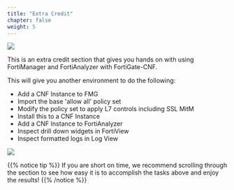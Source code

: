 ```yaml
---
title: "Extra Credit"
chapter: false
weight: 5
---
```


![](./images/image-t6-1.jpg)

This is an extra credit section that gives you hands on with using FortiManager and FortiAnalyzer with FortiGate-CNF.

This will give you another environment to do the following:

  * Add a CNF Instance to FMG
  * Import the base 'allow all' policy set
  * Modify the policy set to apply L7 controls including SSL MitM
  * Install this to a CNF Instance
  * Add a CNF Instance to FortiAnalyzer
  * Inspect drill down widgets in FortiView
  * Inspect formatted logs in Log View

![](./images/image-extracredit-diag1.png)

{{% notice tip %}}
If you are short on time, we recommend scrolling through the section to see how easy it is to accomplish the tasks above and enjoy the results!
{{% /notice %}}
